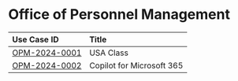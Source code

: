 # Office of Personnel Management
| Use Case ID | Title |
|:----------- |:----- |
| [OPM-2024-0001](<../individual/{use_case_ID}.md>) | USA Class |
| [OPM-2024-0002](<../individual/{use_case_ID}.md>) | Copilot for Microsoft 365 |